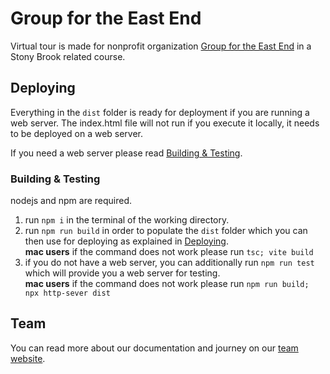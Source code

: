 # Group for the East End
Virtual tour is made for nonprofit organization [Group for the East End](https://www.groupfortheeastend.org/) in a Stony Brook related course. 

## Deploying
Everything in the `dist` folder is ready for deployment if you are running a web server. The index.html file will not run if you execute it locally, it needs to be deployed on a web server.

If you need a web server please read [Building & Testing](#Building&Testing).

### Building & Testing
nodejs and npm are required.
1. run `npm i` in the terminal of the working directory.
2. run `npm run build` in order to populate the `dist` folder which you can then use for deploying as explained in [Deploying](#Deploying).
<br> __mac users__ if the command does not work please run `tsc; vite build`
4. if you do not have a web server, you can additionally run `npm run test` which will provide you a web server for testing.
<br> __mac users__ if the command does not work please run `npm run build; npx http-sever dist`

## Team
You can read more about our documentation and journey on our [team website](https://you.stonybrook.edu/339eastend/).

